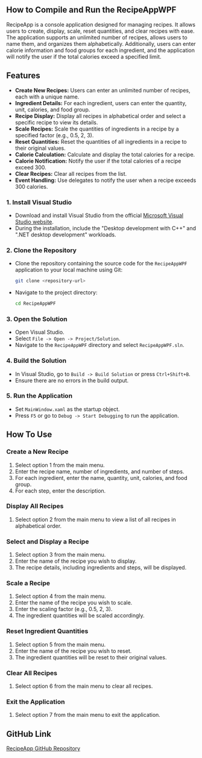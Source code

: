 ﻿
## How to Compile and Run the RecipeAppWPF
RecipeApp is a console application designed for managing recipes. It allows users to create, display, scale, reset quantities, and clear recipes with ease. The application supports an unlimited number of recipes, allows users to name them, and organizes them alphabetically. Additionally, users can enter calorie information and food groups for each ingredient, and the application will notify the user if the total calories exceed a specified limit.

## Features

- **Create New Recipes:** Users can enter an unlimited number of recipes, each with a unique name.
- **Ingredient Details:** For each ingredient, users can enter the quantity, unit, calories, and food group.
- **Recipe Display:** Display all recipes in alphabetical order and select a specific recipe to view its details.
- **Scale Recipes:** Scale the quantities of ingredients in a recipe by a specified factor (e.g., 0.5, 2, 3).
- **Reset Quantities:** Reset the quantities of all ingredients in a recipe to their original values.
- **Calorie Calculation:** Calculate and display the total calories for a recipe.
- **Calorie Notification:** Notify the user if the total calories of a recipe exceed 300.
- **Clear Recipes:** Clear all recipes from the list.
- **Event Handling:** Use delegates to notify the user when a recipe exceeds 300 calories.

### 1. Install Visual Studio

- Download and install Visual Studio from the official [Microsoft Visual Studio website](https://visualstudio.microsoft.com/).
- During the installation, include the "Desktop development with C++" and ".NET desktop development" workloads.

### 2. Clone the Repository

- Clone the repository containing the source code for the `RecipeAppWPF` application to your local machine using Git:
  ```sh
  git clone <repository-url>
  ```
- Navigate to the project directory:
  ```sh
  cd RecipeAppWPF
  ```

### 3. Open the Solution

- Open Visual Studio.
- Select `File -> Open -> Project/Solution`.
- Navigate to the `RecipeAppWPF` directory and select `RecipeAppWPF.sln`.

### 4. Build the Solution

- In Visual Studio, go to `Build -> Build Solution` or press `Ctrl+Shift+B`.
- Ensure there are no errors in the build output.

### 5. Run the Application

- Set `MainWindow.xaml` as the startup object.
- Press `F5` or go to `Debug -> Start Debugging` to run the application.

## How To Use

### Create a New Recipe

1. Select option 1 from the main menu.
2. Enter the recipe name, number of ingredients, and number of steps.
3. For each ingredient, enter the name, quantity, unit, calories, and food group.
4. For each step, enter the description.

### Display All Recipes

1. Select option 2 from the main menu to view a list of all recipes in alphabetical order.

### Select and Display a Recipe

1. Select option 3 from the main menu.
2. Enter the name of the recipe you wish to display.
3. The recipe details, including ingredients and steps, will be displayed.

### Scale a Recipe

1. Select option 4 from the main menu.
2. Enter the name of the recipe you wish to scale.
3. Enter the scaling factor (e.g., 0.5, 2, 3).
4. The ingredient quantities will be scaled accordingly.

### Reset Ingredient Quantities

1. Select option 5 from the main menu.
2. Enter the name of the recipe you wish to reset.
3. The ingredient quantities will be reset to their original values.

### Clear All Recipes

1. Select option 6 from the main menu to clear all recipes.

### Exit the Application

1. Select option 7 from the main menu to exit the application.

## GitHub Link

[RecipeApp GitHub Repository](https://github.com/NevilleKabamba/ST10404539-PROG6221-PART-1.git)
